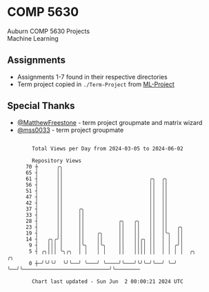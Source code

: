 # COMP 5630
Auburn COMP 5630 Projects  
Machine Learning

## Assignments
- Assignments 1-7 found in their respective directories
- Term project copied in `./Term-Project` from [ML-Project](https://github.com/wumphlett/ML-Project)

## Special Thanks
- [@MatthewFreestone](https://github.com/MatthewFreestone) - term project groupmate and matrix wizard
- [@mss0033](https://github.com/mss0033) - term project groupmate

```

        Total Views per Day from 2024-03-05 to 2024-06-02

        Repository Views
      70 ┼      ╭╮
      65 ┤      ││
      61 ┤      ││                            ╭╮  ╭╮
      56 ┤      ││                            ││  ││
      51 ┤      ││                            ││  ││
      47 ┤      ││                            ││  ││
      42 ┤      ││                            ││  ││
      37 ┤      ││     ╭╮                     ││  ││
      33 ┤      ││     ││                     ││  ││
      28 ┤      ││     ││           ╭╮   ╭╮   ││  ││
      23 ┤      ││     ││           ││   ││   ││  ││   ╭╮
      19 ┤      ││     ││    ╭╮     ││   ││   ││  │╰╮  ││
      14 ┤   ╭╮╭╯│     ││    ││     ││   ││╭╮ ││  │ │  ││
       9 ┤   │││ │     │╰╮   │╰╮    ││   ││││ ││  │ │ ╭╯│
       5 ┤ ╭╮│││ ╰╮╭╮  │ │   │ │    ││   ││││ ││  │ │ │ │  ╭╮                            ╭╮
       0 ┼─╯╰╯╰╯  ╰╯╰──╯ ╰───╯ ╰────╯╰───╯╰╯╰─╯╰──╯ ╰─╯ ╰──╯╰────────────────────────────╯╰────────

        Chart last updated - Sun Jun  2 00:00:21 2024 UTC
        
```

